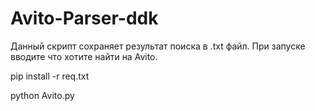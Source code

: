 # Avito-Parser-ddk
Данный скрипт сохраняет результат поиска в .txt файл.
При запуске вводите что хотите найти на Avito.


pip install -r req.txt

python Avito.py
